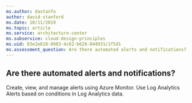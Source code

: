 ```yaml
---
ms.author: dastanfo
author: david-stanford
ms.date: 10/11/2019
ms.topic: article
ms.service: architecture-center
ms.subservice: cloud-design-principles
ms.uid: 83e2e818-8983-4c62-b628-844931c1f5d1
ms.assessment_question: Are there automated alerts and notifications?
---
```

## Are there automated alerts and notifications?

Create, view, and manage alerts using Azure Monitor. Use Log Analytics Alerts based on conditions in Log Analytics data.
